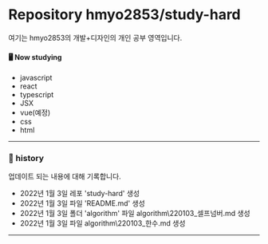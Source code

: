 # Repository hmyo2853/study-hard

여기는 hmyo2853의 개발+디자인의 개인 공부 영역입니다.

#### 🖥️ Now studying

- javascript
- react
- typescript
- JSX
- vue(예정)
- css
- html

---

### 📝 history

업데이트 되는 내용에 대해 기록합니다.

- 2022년 1월 3일 레포 'study-hard' 생성
- 2022년 1월 3일 파일 'README.md' 생성
- 2022년 1월 3일 폴더 'algorithm' 파일 algorithm\220103_셀프넘버.md 생성
- 2022년 1월 3일 파일 algorithm\220103_한수.md 생성

---
